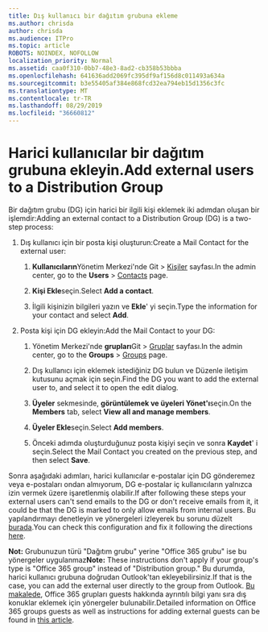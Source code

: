 ```yaml
---
title: Dış kullanıcı bir dağıtım grubuna ekleme
ms.author: chrisda
author: chrisda
ms.audience: ITPro
ms.topic: article
ROBOTS: NOINDEX, NOFOLLOW
localization_priority: Normal
ms.assetid: caa0f310-0bb7-48e3-8ad2-cb358b53bbba
ms.openlocfilehash: 641636add2069fc395df9af156d8c011493a634a
ms.sourcegitcommit: b3e55405af384e868fcd32ea794eb15d1356c3fc
ms.translationtype: MT
ms.contentlocale: tr-TR
ms.lasthandoff: 08/29/2019
ms.locfileid: "36660812"
---
```

# <a name="add-external-users-to-a-distribution-group"></a><span data-ttu-id="82222-102">Harici kullanıcılar bir dağıtım grubuna ekleyin.</span><span class="sxs-lookup"><span data-stu-id="82222-102">Add external users to a Distribution Group</span></span>

<span data-ttu-id="82222-103">Bir dağıtım grubu (DG) için harici bir ilgili kişi eklemek iki adımdan oluşan bir işlemdir:</span><span class="sxs-lookup"><span data-stu-id="82222-103">Adding an external contact to a Distribution Group (DG) is a two-step process:</span></span>
  
1. <span data-ttu-id="82222-104">Dış kullanıcı için bir posta kişi oluşturun:</span><span class="sxs-lookup"><span data-stu-id="82222-104">Create a Mail Contact for the external user:</span></span>
    
    1. <span data-ttu-id="82222-105">**Kullanıcıların**Yönetim Merkezi'nde Git > [Kişiler](https://admin.microsoft.com/adminportal/home#/Contact) sayfası.</span><span class="sxs-lookup"><span data-stu-id="82222-105">In the admin center, go to the **Users** > [Contacts](https://admin.microsoft.com/adminportal/home#/Contact) page.</span></span> 
    
    2. <span data-ttu-id="82222-106">**Kişi Ekle**seçin.</span><span class="sxs-lookup"><span data-stu-id="82222-106">Select **Add a contact**.</span></span>
    
    3. <span data-ttu-id="82222-107">İlgili kişinizin bilgileri yazın ve **Ekle**' yi seçin.</span><span class="sxs-lookup"><span data-stu-id="82222-107">Type the information for your contact and select **Add**.</span></span>
    
2. <span data-ttu-id="82222-108">Posta kişi için DG ekleyin:</span><span class="sxs-lookup"><span data-stu-id="82222-108">Add the Mail Contact to your DG:</span></span>
    
    1. <span data-ttu-id="82222-109">Yönetim Merkezi'nde **grupları**Git > [Gruplar](https://admin.microsoft.com/adminportal/home#/groups) sayfası.</span><span class="sxs-lookup"><span data-stu-id="82222-109">In the admin center, go to the **Groups** > [Groups](https://admin.microsoft.com/adminportal/home#/groups) page.</span></span> 
    
    2. <span data-ttu-id="82222-110">Dış kullanıcı için eklemek istediğiniz DG bulun ve Düzenle iletişim kutusunu açmak için seçin.</span><span class="sxs-lookup"><span data-stu-id="82222-110">Find the DG you want to add the external user to, and select it to open the edit dialog.</span></span>
    
    3. <span data-ttu-id="82222-111">**Üyeler** sekmesinde, **görüntülemek ve üyeleri Yönet'ı**seçin.</span><span class="sxs-lookup"><span data-stu-id="82222-111">On the **Members** tab, select **View all and manage members**.</span></span> 
    
    4. <span data-ttu-id="82222-112">**Üyeler Ekle**seçin.</span><span class="sxs-lookup"><span data-stu-id="82222-112">Select **Add members**.</span></span>
    
    5. <span data-ttu-id="82222-113">Önceki adımda oluşturduğunuz posta kişiyi seçin ve sonra **Kaydet**' i seçin.</span><span class="sxs-lookup"><span data-stu-id="82222-113">Select the Mail Contact you created on the previous step, and then select **Save**.</span></span>
    
<span data-ttu-id="82222-114">Sonra aşağıdaki adımları, harici kullanıcılar e-postalar için DG gönderemez veya e-postaları ondan almıyorum, DG e-postalar iç kullanıcıların yalnızca izin vermek üzere işaretlenmiş olabilir.</span><span class="sxs-lookup"><span data-stu-id="82222-114">If after following these steps your external users can't send emails to the DG or don't receive emails from it, it could be that the DG is marked to only allow emails from internal users.</span></span> <span data-ttu-id="82222-115">Bu yapılandırmayı denetleyin ve yönergeleri izleyerek bu sorunu düzelt [burada](https://support.office.com/article/Fix-email-delivery-issues-for-error-code-5-7-133-in-Office-365-991abc19-7756-438f-abcb-39f69b80f284.aspx).</span><span class="sxs-lookup"><span data-stu-id="82222-115">You can check this configuration and fix it following the directions [here](https://support.office.com/article/Fix-email-delivery-issues-for-error-code-5-7-133-in-Office-365-991abc19-7756-438f-abcb-39f69b80f284.aspx).</span></span>
  
 <span data-ttu-id="82222-116">**Not:** Grubunuzun türü "Dağıtım grubu" yerine "Office 365 grubu" ise bu yönergeler uygulanmaz</span><span class="sxs-lookup"><span data-stu-id="82222-116">**Note:** These instructions don't apply if your group's type is "Office 365 group" instead of "Distribution group."</span></span> <span data-ttu-id="82222-117">Bu durumda, harici kullanıcı grubuna doğrudan Outlook'tan ekleyebilirsiniz.</span><span class="sxs-lookup"><span data-stu-id="82222-117">If that is the case, you can add the external user directly to the group from Outlook.</span></span> <span data-ttu-id="82222-118">[Bu makalede](https://support.office.com/article/Guest-access-in-Office-365-Groups-bfc7a840-868f-4fd6-a390-f347bf51aff6.aspx), Office 365 grupları guests hakkında ayrıntılı bilgi yanı sıra dış konuklar eklemek için yönergeler bulunabilir.</span><span class="sxs-lookup"><span data-stu-id="82222-118">Detailed information on Office 365 groups guests as well as instructions for adding external guests can be found in [this article](https://support.office.com/article/Guest-access-in-Office-365-Groups-bfc7a840-868f-4fd6-a390-f347bf51aff6.aspx).</span></span>
  